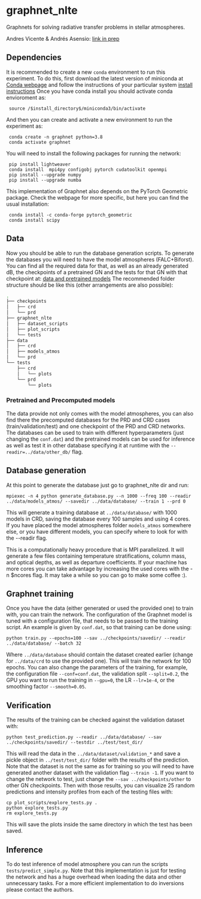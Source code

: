 # graphnet_nlte
Graphnets for solving radiative transfer problems in stellar atmospheres.

Andres Vicente & Andrés Asensio:
[link in prep](None)

## Dependencies

It is recommended to create a new `conda` environment to run this experiment.
To do this, first download the latest version of miniconda at [Conda webpage](https://docs.conda.io/en/latest/miniconda.html#latest-miniconda-installer-links:)
and follow the instructions of your particular system [install instructions](https://conda.io/projects/conda/en/latest/user-guide/install/index.html)
Once you have conda install you should activate conda envioroment as:

     source /$install_directory$/miniconda3/bin/activate

And then you can create and activate a new environment to run the experiment as:

     conda create -n graphnet python=3.8
     conda activate graphnet

You will need to install the following packages for running the network:

     pip install lightweaver
     conda install  mpi4py configobj pytorch cudatoolkit openmpi
     pip install --upgrade numpy
     pip install --upgrade numba

This implementation of Graphnet also depends on the PyTorch Geometric package.
Check the webpage for more specific, but here you can find the usual installation:

     conda install -c conda-forge pytorch_geometric
     conda install scipy

## Data
Now you should be able to run the database generation scripts. To
generate the databases you will need to have the model atmospheres (FALC+Biforst).
You can find all the required data for that, as well as an already generated dB,
the checkpoints of a pretrained GN and the tests for that GN with that checkpoint at:
[data and pretrained models](https://cloud.iac.es/index.php/s/JR3GQym9mgNk4mL)
The recommended folder structure should be like this (other arrangements are also possible):

```bash
.
├── checkpoints
│   ├── crd
│   └── prd
├── graphnet_nlte
│   ├── dataset_scripts
│   ├── plot_scripts
│   └── tests
├── data
│   ├── crd
│   ├── models_atmos
│   └── prd
└── tests
    ├── crd
    │   └── plots
    └── prd
        └── plots
```

### Pretrained and Precomputed models

The data provide not only comes with the model atmospheres, you can also find there the precomputed
databases for the PRD and CRD cases (train/validation/test) and one checkpoint of the PRD and CRD
networks. The databases can be used to train with different hyperparameters (just changing the `conf.dat`)
and the pretrained models can be used for inference as well as test it in other database specifying it
at runtime with the `--readir=../data/other_db/` flag.

## Database generation
At this point to generate the database just go to graphnet_nlte dir and run:

    mpiexec -n 4 python generate_database.py --n 1000 --freq 100 --readir ../data/models_atmos/ --savedir ../data/database/ --train 1 --prd 0

This will generate a training database at `../data/database/` with 1000 models in CRD, saving
the database every 100 samples and using 4 cores.
If you have placed the model atmospheres folder `models_atmos` somewhere else, 
or you have different models, you can specify where to look for with the --readir flag.

This is a computationally heavy procedure that is MPI parallelized. It will generate a
few files containing temperature stratifications, column mass, and optical depths, as
well as departure coefficients.
If your machine has more cores you can take advantage by increasing the used cores
with the -n $ncores flag. It may take a while so you can go to make some coffee :).


## Graphnet training

Once you have the data (either generated or used the provided one) to train with,
you can train the network. The configuration of the Graphnet model is tuned with
a configuration file, that needs to be passed to the training script. 
An example is given by `conf.dat`, so that training can be done using:

    python train.py --epochs=100 --sav ../checkpoints/savedir/ --readir ../data/database/ --batch 32

Where `../data/database` should contain the dataset created earlier (change for `../data/crd`
to use the provided one). This will train the network for 100 epochs. You can
also change the parameters of the training, for example, the configuration file `--conf=conf.dat`,
the validation split `--split=0.2`, the GPU you want to run the training in `--gpu=0`,
the LR `--lr=1e-4`, or the smoothing factor `--smooth=0.05`.


## Verification

The results of the training can be checked against the validation dataset with: 

    python test_prediction.py --readir ../data/database/ --sav ../checkpoints/savedir/ --testdir ../test/test_dir/

This will read the data in the `../data/dataset/validation_*` and save a pickle object in
`../test/test_dir/` folder with the results of the prediction. Note that the dataset is
not the same as for training so you will need to have generated another dataset with
the validation flag `--train -1`. If you want to change the network to test, just change
the `--sav ../checkpoints/other` to other GN checkpoints.
Then with those results, you can visualize 25 random predictions and intensity profiles 
from each of the testing files with:

    cp plot_scripts/explore_tests.py .
    python explore_tests.py
    rm explore_tests.py

This will save the plots inside the same directory in which the test has been saved.

## Inference

To do test inference of model atmosphere you can run the scripts `tests/predict_simple.py`.
Note that this implementation is just for testing the network and has a huge overhead when
loading the data and other unnecessary tasks. For a more efficient implementation to do inversions please
contact the authors.